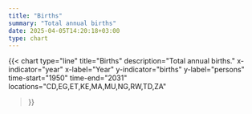 ```yaml
---
title: "Births"
summary: "Total annual births"
date: 2025-04-05T14:20:18+03:00
type: chart
---
```


{{< chart
    type="line"
    title="Births"
    description="Total annual births."
    x-indicator="year"
    x-label="Year"
    y-indicator="births"
    y-label="persons"
    time-start="1950"
    time-end="2031"
    locations="CD,EG,ET,KE,MA,MU,NG,RW,TD,ZA"
>}}
